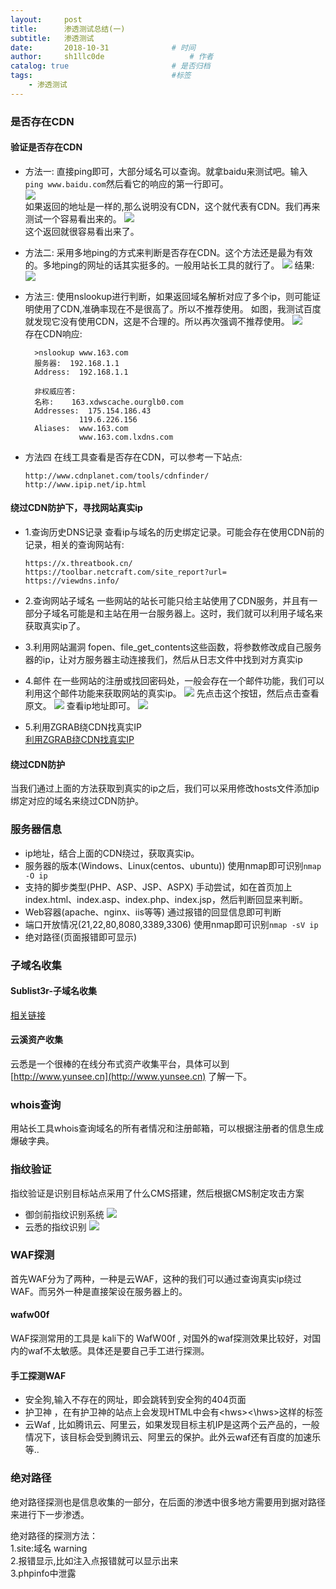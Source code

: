 ```yaml
---
layout:     post
title:      渗透测试总结(一)
subtitle:   渗透测试
date:       2018-10-31				# 时间
author:     sh1llc0de					# 作者
catalog: true 						# 是否归档
tags:								#标签
    - 渗透测试
---
```



### 是否存在CDN
#### 验证是否存在CDN
- 方法一:
直接ping即可，大部分域名可以查询。就拿baidu来测试吧。输入`ping www.baidu.com`然后看它的响应的第一行即可。  
![](http://p0.qhimg.com/t01ca4c4fa9e6a1f299.png)  
如果返回的地址是一样的,那么说明没有CDN，这个就代表有CDN。我们再来测试一个容易看出来的。
![](http://p0.qhimg.com/t01269995b590d4168f.png)  
这个返回就很容易看出来了。

- 方法二:
采用多地ping的方式来判断是否存在CDN。这个方法还是最为有效的。多地ping的网址的话其实挺多的。一般用站长工具的就行了。
![](http://p0.qhimg.com/t01a31d8daccc839528.png)
结果:
![](http://p0.qhimg.com/t0193fd1b64aa082e14.png)

- 方法三:
使用nslookup进行判断，如果返回域名解析对应了多个ip，则可能证明使用了CDN,准确率现在不是很高了。所以不推荐使用。
如图，我测试百度就发现它没有使用CDN，这是不合理的。所以再次强调不推荐使用。
![](http://p0.qhimg.com/t01ae437048b3ec4c46.png)  
存在CDN响应:
  ```
    >nslookup www.163.com
    服务器:  192.168.1.1
    Address:  192.168.1.1

    非权威应答:
    名称:    163.xdwscache.ourglb0.com
    Addresses:  175.154.186.43
              119.6.226.156
    Aliases:  www.163.com
              www.163.com.lxdns.com
  ```
- 方法四
在线工具查看是否存在CDN，可以参考一下站点:
    ```
    http://www.cdnplanet.com/tools/cdnfinder/
    http://www.ipip.net/ip.html
    ```

#### 绕过CDN防护下，寻找网站真实ip
- 1.查询历史DNS记录
查看ip与域名的历史绑定记录。可能会存在使用CDN前的记录，相关的查询网站有:
    ```
    https://x.threatbook.cn/
    https://toolbar.netcraft.com/site_report?url=
    https://viewdns.info/
    ```
- 2.查询网站子域名
一些网站的站长可能只给主站使用了CDN服务，并且有一部分子域名可能是和主站在用一台服务器上。这时，我们就可以利用子域名来获取真实ip了。

- 3.利用网站漏洞
fopen、file_get_contents这些函数，将参数修改成自己服务器的ip，让对方服务器主动连接我们，然后从日志文件中找到对方真实ip

- 4.邮件
在一些网站的注册或找回密码处，一般会存在一个邮件功能，我们可以利用这个邮件功能来获取网站的真实ip。
![](http://p0.qhimg.com/t01aa7fdd016c3fc45a.png)
先点击这个按钮，然后点击查看原文。
![](http://p0.qhimg.com/t01cb3d2e3ebc9c7df7.png)
查看ip地址即可。
![](http://p0.qhimg.com/t0196b5a4c893ba7ee5.png)

- 5.利用ZGRAB绕CDN找真实IP  
    [利用ZGRAB绕CDN找真实IP](https://www.t00ls.net/articles-40631.html)

#### 绕过CDN防护
当我们通过上面的方法获取到真实的ip之后，我们可以采用修改hosts文件添加ip绑定对应的域名来绕过CDN防护。

### 服务器信息
- ip地址，结合上面的CDN绕过，获取真实ip。
- 服务器的版本(Windows、Linux(centos、ubuntu))
使用nmap即可识别`nmap -O ip`
- 支持的脚步类型(PHP、ASP、JSP、ASPX)
手动尝试，如在首页加上index.html、index.asp、index.php、index.jsp，然后判断回显来判断。
- Web容器(apache、nginx、iis等等)
通过报错的回显信息即可判断
- 端口开放情况(21,22,80,8080,3389,3306)
使用nmap即可识别`nmap -sV ip`
- 绝对路径(页面报错即可显示)

### 子域名收集
#### Sublist3r-子域名收集
[相关链接](https://www.freebuf.com/sectool/90584.html)

#### 云溪资产收集
云悉是一个很棒的在线分布式资产收集平台，具体可以到 [http://www.yunsee.cn](http://www.yunsee.cn) 了解一下。

### whois查询
用站长工具whois查询域名的所有者情况和注册邮箱，可以根据注册者的信息生成爆破字典。

### 指纹验证
指纹验证是识别目标站点采用了什么CMS搭建，然后根据CMS制定攻击方案

- 御剑前指纹识别系统
![](http://sh1llc0de.oss-cn-beijing.aliyuncs.com/blog/2018-10-31-010139.png)
- 云悉的指纹识别
![](http://sh1llc0de.oss-cn-beijing.aliyuncs.com/blog/2018-10-31-010238.png)

### WAF探测
首先WAF分为了两种，一种是云WAF，这种的我们可以通过查询真实ip绕过WAF。而另外一种是直接架设在服务器上的。

#### wafw00f
WAF探测常用的工具是 kali下的 WafW00f , 对国外的waf探测效果比较好，对国内的waf不太敏感。具体还是要自己手工进行探测。

#### 手工探测WAF
- 安全狗,输入不存在的网址，即会跳转到安全狗的404页面
- 护卫神 ，在有护卫神的站点上会发现HTML中会有\<hws>\<\hws>这样的标签
- 云Waf , 比如腾讯云、阿里云，如果发现目标主机IP是这两个云产品的，一般情况下，该目标会受到腾讯云、阿里云的保护。此外云waf还有百度的加速乐等..

### 绝对路径
绝对路径探测也是信息收集的一部分，在后面的渗透中很多地方需要用到据对路径来进行下一步渗透。

绝对路径的探测方法：  
    1.site:域名 warning   
    2.报错显示,比如注入点报错就可以显示出来  
    3.phpinfo中泄露
